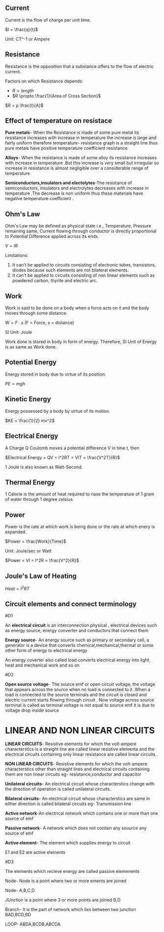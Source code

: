 ## Current

Current is the flow of charge per unit time. 

$I = \frac{q}{t}$

Unit: CT^-1 or Ampere

## Resistance 

Resistance is the opposition that a substance offers to the flow of electric current. 

Factors on which Resistance depends: 

* $R \propto length$
* $R \propto \frac{1}{Area of Cross Section}$

$R = ρ \frac{l}{A}$

## Effect of temperature on resistace

**Pure metals**- When the Resistance is made of some pure metal its resistance increases with increase in temperature the increase is large and fairly uniform therefore temperature- resistance graph is a straight line thus pure metals have positive temperature coefficient resistance

**Alloys**- When the resistance is made of some alloy its resistance increases with increase in temperature .But this increase is very small but irrregular so increase in resistance is almost negligible over a considerable range of temperature 

**Semiconductors,insulators and electolytes**-The resistance of semiconductors, insulators and electrolytes decreases with increase in temperature .The decrease is non uniform thus these materials have negative  temperature coefficient .

## Ohm's Law

Ohm's Law may be defined as physical state i.e., Temperature, Pressure remaining same, Current flowing through conductor is directly proportional to Potential Difference applied across its ends.

$V = IR$

Limitations: 

1. It can't be applied to circuits consisting of electronic tubes, transistors, diodes because such elements are not bilateral elements.
2. It can't be applied to circuits consisting of non linear elements such as powdered carbon, thyrite and electric arc.

## Work

Work is said to be done on a body when a force acts on it and the body moves through some distance. 

$W = F \cdot s$   (F = Force, s = distance)

SI Unit: Joule

Work done is stored in body in form of energy. Therefore, SI Unit of Energy is as same as Work done. 

## Potential Energy

Energy stored in body due to virtue of its position. 

$PE = mgh$

## Kinetic Energy

Energy possessed by a body by virtue of its motion. 

$KE = \frac{1}{2} mv^2$

## Electrical Energy

A Charge Q Coulomb moves a potential difference V in time t, then 

$Electrical Energy = QV 
                    = I^2RT
                    = VIT 
                    = \frac{V^2T}{R}$

1 Joule is also known as Watt-Second. 

## Thermal Energy

1 Calorie is the amount of heat required to riase the temperature of 1 gram of water through 1 degree celsius. 

## Power

Power is the rate at which work is being done or the rate at which enery is expanded. 

$Power = \frac{Work}{Time}$

Unit: Joule/sec or Watt

$Power = VI = I^2R = \frac{V^2}{R}$

## Joule's Law of Heating

$Heat = I^2RT$

## Circuit elements and connect terminology

#D1



An **electrical circuit** is an interconnection physical , electrical devices such as energy source, energy converter and conductors that connect them

**Energy source**- An energy source such as primary or secondary cell, a generator is a device that converts chemical,mechanical,thermal or some other form of energy to electrical energy 

An energy coverter also called load converts electrical energy into light, heat and mechanical work and so on 

#D2 


**Open source voltage**- The source emf or open circuit voltage, the voltage that appears across the source when no load is connected to it .When a load is connected to the source terminals and the circuit is closed and electric current starts flowing through circuit . Now voltage across source terminal is called as terminal voltage is not equal to source emf it is due to voltage drop inside source

# LINEAR AND NON LINEAR CIRCUITS

**LINEAR CIRCUITS**- Resistive elements for which the volt-ampere characterstics is a straight line are called linear resistive elementa and the electrical circuits containing only linear resistance are called linear circuits .

**NON LINEAR CIRCUITS**- Resistive elements for which the volt-ampere characterstics other than straight lines and electrical circuits containing them are non linear circuits eg- resistance,conductor and capacitor 

**Unilateral circuits**- An electrical circuit whose characterstics change with the direction of operation is called unilateral circuits. 

**Bilateral circuits**- An electrical circuit whose characterstics are same in either direction is called bilateral circuits eg- Transmission line 

**Active network**-An electrical network which contains one or more than one source of emf 

**Passive network**- A network which does not contain any souurce any source of emf 

**Active element**- The element which supplies energy to circuit 

E1 and E2 are active elements 

#D3


The elements which recieve energy are called passive elemenents 

Node- Node is a point where two or more ements are joined

Node- A,B,C,D

JUnction is a point where 3 or more points are joined   B,D

Branch- It is the part of network which lies between two junction BAD,BCD,BD

LOOP- ABDA,BCDB,ABCDA
